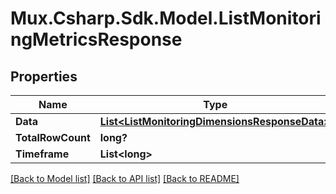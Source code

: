 # Mux.Csharp.Sdk.Model.ListMonitoringMetricsResponse

## Properties

Name | Type | Description | Notes
------------ | ------------- | ------------- | -------------
**Data** | [**List&lt;ListMonitoringDimensionsResponseData&gt;**](ListMonitoringDimensionsResponseData.md) |  | [optional] 
**TotalRowCount** | **long?** |  | [optional] 
**Timeframe** | **List&lt;long&gt;** |  | [optional] 

[[Back to Model list]](../README.md#documentation-for-models) [[Back to API list]](../README.md#documentation-for-api-endpoints) [[Back to README]](../README.md)

